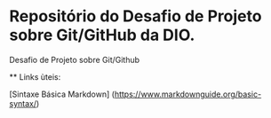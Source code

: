 # Repositório do Desafio de Projeto sobre Git/GitHub da DIO.
Desafio de Projeto sobre Git/Github

** Links ùteis: 

[Sintaxe Básica Markdown] (https://www.markdownguide.org/basic-syntax/)
